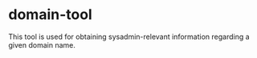 # domain-tool

This tool is used for obtaining sysadmin-relevant information regarding a given domain name.

